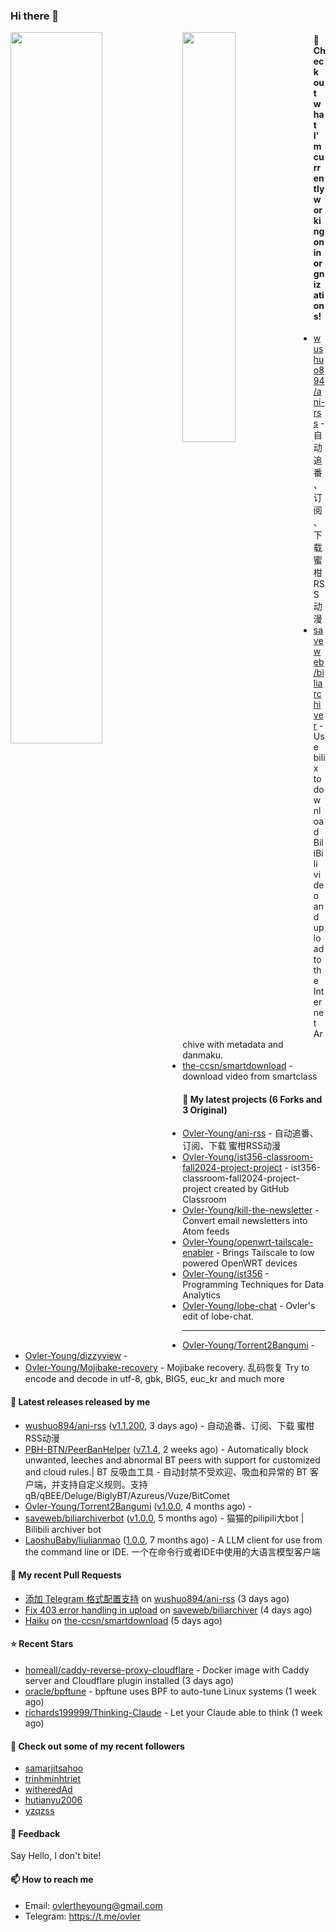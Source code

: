 ### Hi there 👋

<img align="left" width="54%" src="https://github-readme-stats-mauve-one-69.vercel.app/api?username=Ovler-Young&theme=dark&count_private=true&show_icons=true" />
<img align="left" width="41%" src="https://github-readme-stats-mauve-one-69.vercel.app/api/top-langs/?username=Ovler-Young&layout=compact&theme=dark&include_all_commits=true&count_private=true" />

#### 👷 Check out what I'm currently working on in orgnizations!

- [wushuo894/ani-rss](https://github.com/wushuo894/ani-rss) - 自动追番、订阅、下载 蜜柑RSS动漫
- [saveweb/biliarchiver](https://github.com/saveweb/biliarchiver) -  Use bilix to download BiliBili video and upload to the Internet Archive with metadata and danmaku.
- [the-ccsn/smartdownload](https://github.com/the-ccsn/smartdownload) - download video from smartclass

#### 🌱 My latest projects (6 Forks and 3 Original)

- [Ovler-Young/ani-rss](https://github.com/Ovler-Young/ani-rss) - 自动追番、订阅、下载 蜜柑RSS动漫
- [Ovler-Young/ist356-classroom-fall2024-project-project](https://github.com/Ovler-Young/ist356-classroom-fall2024-project-project) - ist356-classroom-fall2024-project-project created by GitHub Classroom
- [Ovler-Young/kill-the-newsletter](https://github.com/Ovler-Young/kill-the-newsletter) - Convert email newsletters into Atom feeds
- [Ovler-Young/openwrt-tailscale-enabler](https://github.com/Ovler-Young/openwrt-tailscale-enabler) - Brings Tailscale to low powered OpenWRT devices
- [Ovler-Young/ist356](https://github.com/Ovler-Young/ist356) - Programming Techniques for Data Analytics
- [Ovler-Young/lobe-chat](https://github.com/Ovler-Young/lobe-chat) - Ovler's edit of lobe-chat.
- ---

- [Ovler-Young/Torrent2Bangumi](https://github.com/Ovler-Young/Torrent2Bangumi) - 
- [Ovler-Young/dizzyview](https://github.com/Ovler-Young/dizzyview) - 
- [Ovler-Young/Mojibake-recovery](https://github.com/Ovler-Young/Mojibake-recovery) - Mojibake recovery. 乱码恢复 Try to encode and decode in utf-8, gbk, BIG5, euc_kr and much more

#### 🔭 Latest releases released by me

- [wushuo894/ani-rss](https://github.com/wushuo894/ani-rss) ([v1.1.200](https://github.com/wushuo894/ani-rss/releases/tag/v1.1.200), 3 days ago) - 自动追番、订阅、下载 蜜柑RSS动漫
- [PBH-BTN/PeerBanHelper](https://github.com/PBH-BTN/PeerBanHelper) ([v7.1.4](https://github.com/PBH-BTN/PeerBanHelper/releases/tag/v7.1.4), 2 weeks ago) - Automatically block unwanted, leeches and abnormal BT peers with support for customized and cloud rules.| BT 反吸血工具 - 自动封禁不受欢迎、吸血和异常的 BT 客户端，并支持自定义规则。支持 qB/qBEE/Deluge/BiglyBT/Azureus/Vuze/BitComet
- [Ovler-Young/Torrent2Bangumi](https://github.com/Ovler-Young/Torrent2Bangumi) ([v1.0.0](https://github.com/Ovler-Young/Torrent2Bangumi/releases/tag/v1.0.0), 4 months ago) - 
- [saveweb/biliarchiverbot](https://github.com/saveweb/biliarchiverbot) ([v1.0.0](https://github.com/saveweb/biliarchiverbot/releases/tag/v1.0.0), 5 months ago) - 猫猫的pilipili大bot | Bilibili archiver bot
- [LaoshuBaby/liulianmao](https://github.com/LaoshuBaby/liulianmao) ([1.0.0](https://github.com/LaoshuBaby/liulianmao/releases/tag/1.0.0), 7 months ago) - A LLM client for use from the command line or IDE. 一个在命令行或者IDE中使用的大语言模型客户端

#### 🔨 My recent Pull Requests

- [添加 Telegram 格式配置支持](https://github.com/wushuo894/ani-rss/pull/96) on [wushuo894/ani-rss](https://github.com/wushuo894/ani-rss) (3 days ago)
- [Fix 403 error handling in upload](https://github.com/saveweb/biliarchiver/pull/22) on [saveweb/biliarchiver](https://github.com/saveweb/biliarchiver) (4 days ago)
- [Haiku](https://github.com/the-ccsn/smartdownload/pull/1) on [the-ccsn/smartdownload](https://github.com/the-ccsn/smartdownload) (5 days ago)

#### ⭐ Recent Stars

- [homeall/caddy-reverse-proxy-cloudflare](https://github.com/homeall/caddy-reverse-proxy-cloudflare) - Docker image with Caddy server and Cloudflare plugin installed (3 days ago)
- [oracle/bpftune](https://github.com/oracle/bpftune) - bpftune uses BPF to auto-tune Linux systems (1 week ago)
- [richards199999/Thinking-Claude](https://github.com/richards199999/Thinking-Claude) - Let your Claude able to think (1 week ago)

#### 👯 Check out some of my recent followers

- [samarjitsahoo](https://github.com/samarjitsahoo)
- [trinhminhtriet](https://github.com/trinhminhtriet)
- [witheredAd](https://github.com/witheredAd)
- [hutianyu2006](https://github.com/hutianyu2006)
- [yzqzss](https://github.com/yzqzss)

#### 💬 Feedback

Say Hello, I don't bite!

#### 📫 How to reach me

- Email: ovlertheyoung@gmail.com
- Telegram: https://t.me/ovler
